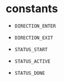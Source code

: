 # constants

 - `DIRECTION_ENTER`
 - `DIRECTION_EXIT`

 - `STATUS_START`
 - `STATUS_ACTIVE`
 - `STATUS_DONE`


